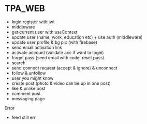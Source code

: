# TPA_WEB
- login register with jwt
- middleware
- get current user with useContext
- update user (name, work, education etc) + use auth (middleware)
- update user profile & bg pic (with firebase)
- send email activation link
- activate account (validate acc if want to login)
- forget pass (send email with code, reset pass)
- search
- send connect request (accept & ignore) & unconnect
- follow & unfollow
- user you might know
- create post (photo & video can be up in one post)
- like & unlike post
- comment post
- messaging page

Error
- feed still err
